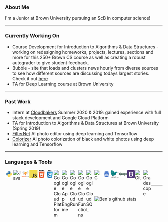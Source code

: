 ### About Me
I'm a Junior at Brown University pursuing an ScB in computer science!

---
### Currently Working On
 * Course Development for Introduction to Algorithms & Data Structures - working on redesigning homeworks, projects, lectures, sections and more for this 250+ Brown CS course as well as creating a robust autograder to give student feedback.
 * Bubble - site that loads and clusters news hourly from diverse sources to see how different sources are discussing todays largest stories. Check it out [here](https://github.com/BubbleNews/bubble)
 * TA for Deep Learning course at Brown University

---
### Past Work
* Intern at [Cloudbakers](https://www.cloudbakers.com/) Summer 2020 & 2019: gained experience with full stack development and Google Cloud Platform
* TA for Introduction to Algorithms & Data Structures at Brown University (Spring 2019)
* [FilterNet](https://github.com/ArYalavarti/FilterNet) AI photo editor using deep learning and Tensorflow
* [Colorizer](https://github.com/bensilv/Colorizer) AI photo colorization of black and white photos using deep learning and Tensorflow

---
### Languages & Tools
[<img align="left" alt="Python" width="26px" src="https://raw.githubusercontent.com/github/explore/80688e429a7d4ef2fca1e82350fe8e3517d3494d/topics/python/python.png" />](https://github.com/topics/python "Python")
[<img align="left" alt="Java" width="26px" src="https://upload.wikimedia.org/wikipedia/en/thumb/3/30/Java_programming_language_logo.svg/1200px-Java_programming_language_logo.svg.png" />](https://github.com/topics/java "Java")
[<img align="left" alt="Tensorflow" width="26px" src="https://raw.githubusercontent.com/github/explore/80688e429a7d4ef2fca1e82350fe8e3517d3494d/topics/tensorflow/tensorflow.png" />](https://github.com/topics/tensorflow "Tensorflow")
[<img align="left" alt="JavaScript" width="26px" src="https://raw.githubusercontent.com/github/explore/80688e429a7d4ef2fca1e82350fe8e3517d3494d/topics/javascript/javascript.png" />](https://github.com/topics/javascript "JavaScript")
[<img align="left" alt="HTML" width="26px" src="https://raw.githubusercontent.com/github/explore/80688e429a7d4ef2fca1e82350fe8e3517d3494d/topics/html/html.png" />](https://github.com/topics/html "HTML")
[<img align="left" alt="CSS" width="26px" src="https://raw.githubusercontent.com/github/explore/80688e429a7d4ef2fca1e82350fe8e3517d3494d/topics/css/css.png" />](https://github.com/topics/java "CSS")
[<img align="left" alt="Google Cloud Platform" width="26px" src="https://cdn-images-1.medium.com/max/1200/1*FUjLiCANvATKeaJEeg20Rw.png" />](https://github.com/topics/java "Google Cloud Platform")
[<img align="left" alt="Google App Engine" width="26px" src="https://top5hosting.co.uk/images/app_engine_logo.png" />](https://github.com/topics/java "Google App Engine")
[<img align="left" alt="Google Cloud Run" width="26px" src="https://seeklogo.com/images/G/google-cloud-run-logo-895F1305FF-seeklogo.com.png" />](https://github.com/topics/java "Google Cloud Run")
[<img align="left" alt="Google Cloud Functions" width="26px" src="https://seeklogo.com/images/G/google-cloud-functions-logo-AECD57BFA2-seeklogo.com.png" />](https://github.com/topics/java "Google Cloud Functions")
[<img align="left" alt="Google Cloud SQL" width="26px" src="https://s3-us-west-1.amazonaws.com/striim-prod-media/wp-content/uploads/2019/04/08175616/Striim_Google_SQL_big.png" />](https://github.com/topics/java "Google Cloud SQL")
[<img align="left" alt="C" width="26px" src="https://www.pngkit.com/png/full/101-1010012_c-programming-icon-c-programming-language-logo.png" />](https://github.com/topics/c "C")
[<img align="left" alt="SQL" width="26px" src="https://raw.githubusercontent.com/github/explore/80688e429a7d4ef2fca1e82350fe8e3517d3494d/topics/sql/sql.png" />](https://github.com/topics/sql "SQL")
[<img align="left" alt="LaTeX" width="26px" src="https://raw.githubusercontent.com/github/explore/80688e429a7d4ef2fca1e82350fe8e3517d3494d/topics/latex/latex.png" />](https://github.com/topics/latex "LaTeX")
[<img align="left" alt="Django" width="26px" src="https://raw.githubusercontent.com/github/explore/80688e429a7d4ef2fca1e82350fe8e3517d3494d/topics/django/django.png" />](https://github.com/topics/django "Django")
[<img align="left" alt="Bootstrap" width="26px" src="https://raw.githubusercontent.com/github/explore/80688e429a7d4ef2fca1e82350fe8e3517d3494d/topics/bootstrap/bootstrap.png" />](https://github.com/topics/bootstrap "Bootstrap")
[<img align="left" alt="Git" width="26px" src="https://git-scm.com/images/logos/downloads/Git-Icon-1788C.png" />](https://github.com/topics/git "Git")
[<img align="left" alt="Gradescope" width="26px" src="https://cdn-images-1.medium.com/max/1200/1*3y0JWV7cQoQdJgVlvriAOw.png" />](https://github.com/topics/git "Gradescope")

</br></br>

---
![Ben's github stats](https://github-readme-stats-git-master.bensilv.vercel.app/api?username=bensilv&hide_border=true&hide=&show_icons=true&include_all_commits=true) 
